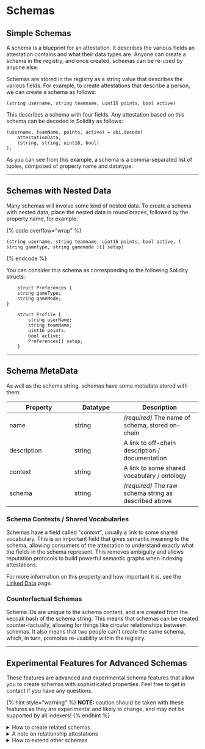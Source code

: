 # Schemas

## Simple Schemas

A schema is a blueprint for an attestation. It describes the various fields an attestation contains and what their data types are. Anyone can create a schema in the registry, and once created, schemas can be re-used by anyone else.

Schemas are stored in the registry as a string value that describes the various fields. For example, to create attestations that describe a person, we can create a schema as follows:

`(string username, string teamname, uint16 points, bool active)`

This describes a schema with four fields. Any attestation based on this schema can be decoded in Solidity as follows:

```solidity
(username, teamName, points, active) = abi.decode(
    attestationData,
    (string, string, uint16, bool)
);
```

As you can see from this example, a schema is a comma-separated list of tuples, composed of property name and datatype.

***

## Schemas with Nested Data

Many schemas will involve some kind of nested data. To create a schema with nested data, place the nested data in round braces, followed by the property name, for example:

{% code overflow="wrap" %}
```
(string username, string teamname, uint16 points, bool active, ( string gametype, string gamemode )[] setup)
```
{% endcode %}

You can consider this schema as corresponding to the following Solidity structs:

```solidity
    struct Preferences {
    string gameType;
    string gameMode;
}

    struct Profile {
        string userName;
        string teamName;
        uint16 points;
        bool active;
        Preferences[] setup;
    }
```

***

## Schema MetaData

As well as the schema string, schemas have some metadata stored with them:

<table><thead><tr><th width="154.45301542776997">Property</th><th width="113">Datatype</th><th>Description</th></tr></thead><tbody><tr><td>name</td><td>string</td><td><em>(required)</em> The name of schema, stored on-chain</td></tr><tr><td>description</td><td>string</td><td>A link to off-chain description / documentation</td></tr><tr><td>context</td><td>string</td><td>A link to some shared vocabulary / ontology</td></tr><tr><td>schema</td><td>string</td><td><em>(required)</em> The raw schema string as described above</td></tr></tbody></table>

### Schema Contexts / Shared Vocabularies

Schemas have a field called "_context_", usually a link to some shared vocabulary. This is an important field that gives semantic meaning to the schema, allowing consumers of the attestation to understand exactly what the fields in the schema represent. This removes ambiguity and allows reputation protocols to build powerful semantic graphs when indexing attestations.

For more information on this property and how important it is, see the [Linked Data](linked-data.md) page.

### Counterfactual Schemas

Schema IDs are unique to the schema content, and are created from the keccak hash of the schema string. This means that schemas can be created counter-factually, allowing for things like circular relationships between schemas. It also means that two people can't create the same schema, which, in turn, promotes re-usability within the registry.

***

## Experimental Features for Advanced Schemas

These features are advanced and experimental schema features that allow you to create schemas with sophisticated properties. Feel free to get in contact if you have any questions.

{% hint style="warning" %}
**NOTE:** caution should be taken with these features as they are experimental and likely to change, and may not be supported by all indexers!
{% endhint %}

<details>

<summary>How to create related schemas</summary>

Sometimes you may wish the consumers of your attestation to know how the attestations relate to other attestations, to do this you create a relationship. So for example, to create an attestation of a "_player_" that is a member of a "_team_", one would first create a \*\*Team \*\* schema, and then you would create a **Player** schema with a _canonical relationship field_, denoted by curly braces:

`string pseudonym, string dateJoined, { isMemberOf Team 0xa1b2c3 }`

… where `isMemberOf` is the relationship type, `Team` is the schema name, and `0xa1b2c3` is the schema ID. This indicates that any attestation based on the above schema is expected to be linked to some other **Team** attestation via a [relationship attestation](schemas.md#a-note-on-relationship-attestations) that links them together.

This approach reduces redundant attestations, and allows for more fine-grained and reusable schemas, contributing to a growing standard library of well-known and widely used schemas.

Similarly, to create a one-to-many canonical relationship field, you would use the syntax:

`string firstName, string lastName, [{ isResidentAt Place 0xa1b2c3 }]`

As anyone can create links between different attestations, including a canonical relationship in your schema can help the consumers of your attestations understand what relationships you intended on being there. As opposed to relationships that may be created by third parties.

See the page on [Linking Attestations](../developer-guides/for-attestation-issuers/link-attestations.md) to understand how to link attestations after they are created.

</details>

<details>

<summary>A note on relationship attestations</summary>

The examples above use what is called a "_relationship attestation_", meaning any attestation based on the special `Relationship` schema. The relationship schema conforms to the following structure:

`bytes32 subject, string predicate, bytes32 object`

This `Relationship` schema exists as a first-class citizen of the registry, and attestations that are based on this schema are used for linking other attestations together. The `subject` field is the attestation that is being linked to another attestation, the `predicate` field is a name that describes the _typing_ of the relationship, and the `subject` is the attestation being linked to.

Examples of relationship attestations are:

* `0x46582...` "isFollowerOf" `0x10345...`
* `0x31235...` "hasVotedFor" `0x52991...`
* `0x74851...` "isAlumniOf" `0x31122...`

Anyone can create any kind of relationship between any attestation and several other attestations, allowing for the emergence of an organic [folksonomy](https://en.wikipedia.org/wiki/Folksonomy). However, it also makes canonical relationships important to define in the schema. Otherwise, there will be ambiguity between which relationship attestations were intended by the attestation issuer, and what were relationship attestations that were arbitrarily added later by third parties.

See the page on [**linking attestations**](../developer-guides/for-attestation-issuers/link-attestations.md) for more details.

</details>

<details>

<summary>How to extend other schemas</summary>

Schemas can also inherit from other schemas, another way that Verax reduces redundant schema data and promotes re-usability. To inherit from another schema, add the parent schema ID at the start of the schema string preceded by the `@extends` keyword, e.g.:

`@extends 0xa1b2c3... string firstName, string lastName`

This will tell indexers to look up the schema referenced by the `extends` keyword, and concatenate its schema string with the schema string in this schema. Note that any conflicting field names will be overridden by the last previous definition. So, for example, if a field name exists in a parent schema and a child schema, the field definition from the child schema will be used. Also, schemas can only inherit from one parent at a time.

</details>
